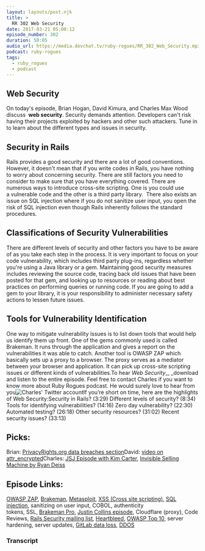 ```yaml
---
layout: layouts/post.njk
title: >
  RR 302 Web Security
date: 2017-03-21 05:00:12
episode_number: 302
duration: 50:05
audio_url: https://media.devchat.tv/ruby-rogues/RR_302_Web_Security.mp3
podcast: ruby-rogues
tags:
  - ruby_rogues
  - podcast
---
```


## **Web Security**

On today's episode, Brian Hogan, David Kimura, and Charles Max Wood discuss **&nbsp;web security**.&nbsp;Security&nbsp;demands attention. Developers can't risk having their projects exploited by hackers and other such attackers. Tune in to learn about the different types and issues in security.

## **Security in&nbsp;Rails**

Rails provides a good security and there are a lot of good conventions. However, it doesn't mean that if you write codes in Rails, you have nothing to worry about concerning security. There are still factors you need to consider&nbsp;to make sure that you have everything covered. There are numerous ways to introduce cross-site scripting. One is you could use a&nbsp;vulnerable code and the other is a third party library. &nbsp;There also exists an issue on SQL injection where if you do not sanitize user input, you open the risk of SQL injection even though Rails inherently follows the standard procedures.

## **Classifications of Security Vulnerabilities**

There are different levels of security and other factors you have to be aware of as you take each step in the process. It is very important to focus on your code vulnerability, which includes third party plug-ins, regardless whether you're using a Java library or a gem. Maintaining good security measures includes reviewing the source code, tracing back old issues that have been posted for that gem, and looking up to resources or reading about best practices on performing queries or running code. If you are going to add a gem to your library, it is your responsibility to administer necessary safety actions to lessen future issues.

## **Tools for Vulnerability Identification**

One way to mitigate vulnerability issues is to list down tools that would help us identify them up front. One of the gems commonly used is called Brakeman. It runs through the application and gives a report on the vulnerabilities it was able to catch. Another tool is OWASP ZAP which basically sets up a proxy to a browser. The proxy serves as a mediator between your browser and application. It can pick up cross-site scripting issues or different kinds of vulnerabilities.To hear _Web Security_,\_&nbsp;\_download and listen to the entire episode. Feel free to contact Charles if you want to know more about Ruby Rogues podcast. He would surely love to hear from you![Charles' Twitter account](https://twitter.com/cmaxw)If you’re short on time, here are the highlights of Web Security:Security in Rails? (3:29) Different levels of security? (8:34) Tools for identifying vulnerabilities? (14:16) Zero day vulnerability? (22:30) Automated testing? (26:18) Other security resources? (31:02) Recent security issues? (33:13)

## **Picks:**

Brian: [PrivacyRights.org data breaches section](https://www.privacyrights.org/data-breaches)David: [video on attr_encrypted](https://www.driftingruby.com/episodes/attr_encrypted)Charles: [JSJ Episode with Kim Carter](https://devchat.tv/js-jabber/jsj-251-infosec-for-web-developers-with-kim-carter), [Invisible Selling Machine&nbsp;by Ryan Deiss](https://invisiblesellingmachine.com/)

## **Episode Links:**

[OWASP ZAP](https://www.owasp.org/index.php/OWASP_Zed_Attack_Proxy_Project),&nbsp;[Brakeman](https://brakemanscanner.org/),&nbsp;[Metasploit](https://www.metasploit.com/),&nbsp;[XSS (Cross site scripting)](<https://www.owasp.org/index.php/Cross-site_Scripting_(XSS)>),&nbsp;[SQL injection](https://www.owasp.org/index.php/SQL_Injection),&nbsp;sanitizing on user input,&nbsp;COBOL,&nbsp;authenticity tokens,&nbsp;SSL,&nbsp;[Brakeman Pro](https://brakemanpro.com/),&nbsp;[Justin Collins episode](https://devchat.tv/ruby-rogues/219-rr-brakeman-and-rails-security-with-justin-collins),&nbsp;Cloudflare (proxy),&nbsp;Code Reviews,&nbsp;[Rails Security mailing list](https://groups.google.com/forum/#!forum/rubyonrails-security),&nbsp;[Heartbleed](https://heartbleed.com/),&nbsp;[OWASP Top 10](https://www.owasp.org/index.php/Category:OWASP_Top_Ten_Project),&nbsp;server hardening,&nbsp;server updates,&nbsp;[GitLab data loss](https://about.gitlab.com/2017/02/01/gitlab-dot-com-database-incident/), [DDOS](https://en.wikipedia.org/wiki/Denial-of-service_attack)

### Transcript
